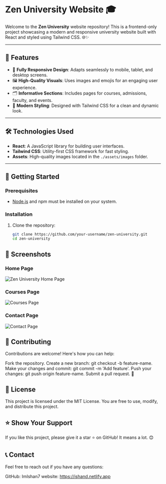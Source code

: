 # Zen University Website 🎓

Welcome to the **Zen University** website repository! This is a frontend-only project showcasing a modern and responsive university website built with React and styled using Tailwind CSS. 🌐✨

---

## 🌟 Features

- 📱 **Fully Responsive Design**: Adapts seamlessly to mobile, tablet, and desktop screens.
- 🖼️ **High-Quality Visuals**: Uses images and emojis for an engaging user experience.
- 🗂️ **Informative Sections**: Includes pages for courses, admissions, faculty, and events.
- 🎨 **Modern Styling**: Designed with Tailwind CSS for a clean and dynamic look.

---

## 🛠️ Technologies Used

- **React**: A JavaScript library for building user interfaces.
- **Tailwind CSS**: Utility-first CSS framework for fast styling.
- **Assets**: High-quality images located in the `./assets/images` folder.

---

## 🚀 Getting Started

### Prerequisites

- [Node.js](https://nodejs.org/) and npm must be installed on your system.

### Installation

1. Clone the repository:
   ```bash
   git clone https://github.com/your-username/zen-university.git
   cd zen-university
   
## 📸 Screenshots

### Home Page
![Zen University Home Page](src/images/location/CAMPUS01.png)

### Courses Page
![Courses Page](src/images/location/CAMPUS02.png)

### Contact Page
![Contact Page](src/images/location/CAMPUS03.png)


## 🙌 Contributing
Contributions are welcome! Here's how you can help:

Fork the repository.
Create a new branch: git checkout -b feature-name.
Make your changes and commit: git commit -m 'Add feature'.
Push your changes: git push origin feature-name.
Submit a pull request. 🎉

## 📄 License
This project is licensed under the MIT License. You are free to use, modify, and distribute this project.

## ⭐ Show Your Support
If you like this project, please give it a star ⭐ on GitHub! It means a lot. 😊

## 📞 Contact
Feel free to reach out if you have any questions:

GitHub: ImIshan7
website: https://ishand.netlify.app
